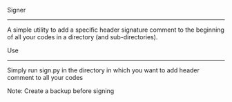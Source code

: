 Signer
______


A simple utility to add a specific header signature comment to the beginning of all your codes in a directory (and sub-directories).


Use
___


Simply run sign.py in the directory in which you want to add header comment to all your codes


Note: Create a backup before signing 